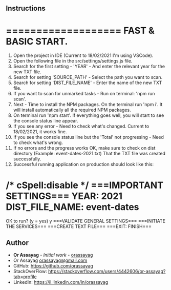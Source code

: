 ## Instructions

===================
FAST & BASIC START.
===================
1. Open the project in IDE (Current to 18/02/2021 I'm using VSCode).
2. Open the following file in the src/settings/settings.js file.
3. Search for the first setting - 'YEAR' - And enter the relevant year for the new TXT file.
4. Search for setting 'SOURCE_PATH' - Select the path you want to scan.
5. Search for setting 'DIST_FILE_NAME' - Enter the name of the new TXT file.
6. If you want to scan for unmarked tasks - Run on terminal: 'npm run scan'.
7. Next - Time to install the NPM packages. On the terminal run 'npm i'. It will install automatically all the required NPM packages.
8. On terminal run 'npm start'. If everything goes well, you will start to see the console status line appear.
9. If you see any error - Need to check what's changed. Current to 18/02/2021, it works fine.
10. If you see the console status line but the 'Total' not progressing - Need to check what's wrong.
11. If no errors and the progress works OK, make sure to check on dist directory
    (Example: event-dates-2021.txt) That the TXT file was created successfully.
12. Successful running application on production should look like this:

/* cSpell:disable */
===IMPORTANT SETTINGS===
YEAR: 2021
DIST_FILE_NAME: event-dates
========================
OK to run? (y = yes)
y
===VALIDATE GENERAL SETTINGS===
===INITIATE THE SERVICES===
===CREATE TEXT FILE===
===EXIT: FINISH===

## Author

* **Or Assayag** - *Initial work* - [orassayag](https://github.com/orassayag)
* Or Assayag <orassayag@gmail.com>
* GitHub: https://github.com/orassayag
* StackOverFlow: https://stackoverflow.com/users/4442606/or-assayag?tab=profile
* LinkedIn: https://il.linkedin.com/in/orassayag